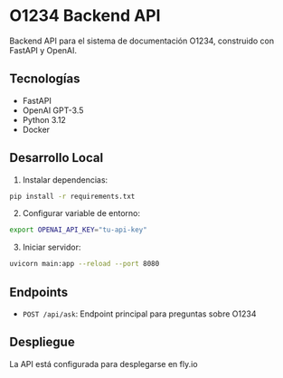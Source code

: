 # O1234 Backend API

Backend API para el sistema de documentación O1234, construido con FastAPI y OpenAI.

## Tecnologías

- FastAPI
- OpenAI GPT-3.5
- Python 3.12
- Docker

## Desarrollo Local

1. Instalar dependencias:
```bash
pip install -r requirements.txt
```

2. Configurar variable de entorno:
```bash
export OPENAI_API_KEY="tu-api-key"
```

3. Iniciar servidor:
```bash
uvicorn main:app --reload --port 8080
```

## Endpoints

- `POST /api/ask`: Endpoint principal para preguntas sobre O1234

## Despliegue

La API está configurada para desplegarse en fly.io
